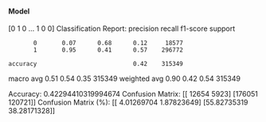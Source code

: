 #### Model
[0 1 0 ... 1 0 0]
Classification Report:
              precision    recall  f1-score   support

           0       0.07      0.68      0.12     18577
           1       0.95      0.41      0.57    296772

    accuracy                           0.42    315349
   macro avg       0.51      0.54      0.35    315349
weighted avg       0.90      0.42      0.54    315349

Accuracy: 0.42294410319994674
Confusion Matrix:
[[ 12654   5923]
 [176051 120721]]
Confusion Matrix (%):
[[ 4.01269704  1.87823649]
 [55.82735319 38.28171328]]
